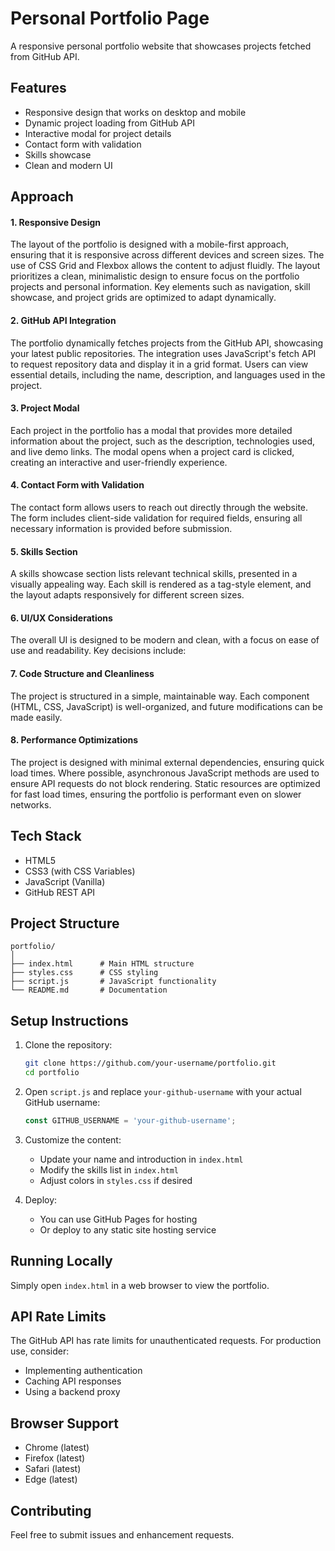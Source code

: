 # Personal Portfolio Page

A responsive personal portfolio website that showcases projects fetched from GitHub API.

## Features

- Responsive design that works on desktop and mobile
- Dynamic project loading from GitHub API
- Interactive modal for project details
- Contact form with validation
- Skills showcase
- Clean and modern UI

## Approach
#### 1. Responsive Design
The layout of the portfolio is designed with a mobile-first approach, ensuring that it is responsive across different devices and screen sizes. The use of CSS Grid and Flexbox allows the content to adjust fluidly. The layout prioritizes a clean, minimalistic design to ensure focus on the portfolio projects and personal information. Key elements such as navigation, skill showcase, and project grids are optimized to adapt dynamically.

#### 2. GitHub API Integration
The portfolio dynamically fetches projects from the GitHub API, showcasing your latest public repositories. The integration uses JavaScript's fetch API to request repository data and display it in a grid format. Users can view essential details, including the name, description, and languages used in the project.

#### 3. Project Modal
Each project in the portfolio has a modal that provides more detailed information about the project, such as the description, technologies used, and live demo links. The modal opens when a project card is clicked, creating an interactive and user-friendly experience.

#### 4. Contact Form with Validation
The contact form allows users to reach out directly through the website. The form includes client-side validation for required fields, ensuring all necessary information is provided before submission.

#### 5. Skills Section
A skills showcase section lists relevant technical skills, presented in a visually appealing way. Each skill is rendered as a tag-style element, and the layout adapts responsively for different screen sizes.

#### 6. UI/UX Considerations
The overall UI is designed to be modern and clean, with a focus on ease of use and readability. Key decisions include:

#### 7. Code Structure and Cleanliness
The project is structured in a simple, maintainable way. Each component (HTML, CSS, JavaScript) is well-organized, and future modifications can be made easily.

#### 8. Performance Optimizations
The project is designed with minimal external dependencies, ensuring quick load times.
Where possible, asynchronous JavaScript methods are used to ensure API requests do not block rendering.
Static resources are optimized for fast load times, ensuring the portfolio is performant even on slower networks.



## Tech Stack

- HTML5
- CSS3 (with CSS Variables)
- JavaScript (Vanilla)
- GitHub REST API

## Project Structure

```
portfolio/
│
├── index.html      # Main HTML structure
├── styles.css      # CSS styling
├── script.js       # JavaScript functionality
└── README.md       # Documentation
```

## Setup Instructions

1. Clone the repository:
   ```bash
   git clone https://github.com/your-username/portfolio.git
   cd portfolio
   ```

2. Open `script.js` and replace `your-github-username` with your actual GitHub username:
   ```javascript
   const GITHUB_USERNAME = 'your-github-username';
   ```

3. Customize the content:
   - Update your name and introduction in `index.html`
   - Modify the skills list in `index.html`
   - Adjust colors in `styles.css` if desired

4. Deploy:
   - You can use GitHub Pages for hosting
   - Or deploy to any static site hosting service

## Running Locally

Simply open `index.html` in a web browser to view the portfolio.

## API Rate Limits

The GitHub API has rate limits for unauthenticated requests. For production use, consider:
- Implementing authentication
- Caching API responses
- Using a backend proxy

## Browser Support

- Chrome (latest)
- Firefox (latest)
- Safari (latest)
- Edge (latest)

## Contributing

Feel free to submit issues and enhancement requests.
